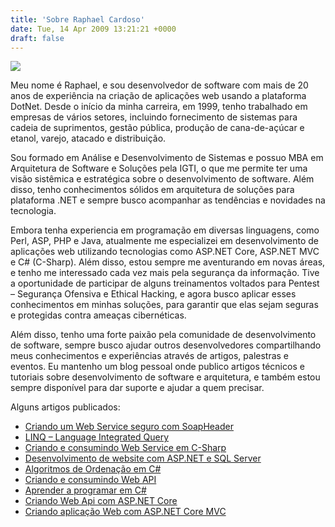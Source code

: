 ```yaml
---
title: 'Sobre Raphael Cardoso'
date: Tue, 14 Apr 2009 13:21:21 +0000
draft: false
---
```


![](https://raphaelcardoso.com.br/wp-content/uploads/2023/01/20230102_113736.png)

Meu nome é Raphael, e sou desenvolvedor de software com mais de 20 anos de experiência na criação de aplicações web usando a plataforma DotNet. Desde o início da minha carreira, em 1999, tenho trabalhado em empresas de vários setores, incluindo fornecimento de sistemas para cadeia de suprimentos, gestão pública, produção de cana-de-açúcar e etanol, varejo, atacado e distribuição.

Sou formado em Análise e Desenvolvimento de Sistemas e possuo MBA em Arquitetura de Software e Soluções pela IGTI, o que me permite ter uma visão sistêmica e estratégica sobre o desenvolvimento de software. Além disso, tenho conhecimentos sólidos em arquitetura de soluções para plataforma .NET e sempre busco acompanhar as tendências e novidades na tecnologia.

Embora tenha experiencia em programação em diversas linguagens, como Perl, ASP, PHP e Java, atualmente me especializei em desenvolvimento de aplicações web utilizando tecnologias como ASP.NET Core, ASP.NET MVC e C# (C-Sharp). Além disso, estou sempre me aventurando em novas áreas, e tenho me interessado cada vez mais pela segurança da informação. Tive a oportunidade de participar de alguns treinamentos voltados para Pentest – Segurança Ofensiva e Ethical Hacking, e agora busco aplicar esses conhecimentos em minhas soluções, para garantir que elas sejam seguras e protegidas contra ameaças cibernéticas.

Além disso, tenho uma forte paixão pela comunidade de desenvolvimento de software, sempre busco ajudar outros desenvolvedores compartilhando meus conhecimentos e experiências através de artigos, palestras e eventos. Eu mantenho um blog pessoal onde publico artigos técnicos e tutoriais sobre desenvolvimento de software e arquitetura, e também estou sempre disponível para dar suporte e ajudar a quem precisar.

Alguns artigos publicados:

*   [Criando um Web Service seguro com SoapHeader](/criando-um-web-service-seguro-com-soapheader/)
*   [LINQ – Language Integrated Query](/linq-language-integrated-query/)
*   [Criando e consumindo Web Service em C-Sharp](/criando-e-consumindo-web-service-em-c-sharp-parte-1)
*   [Desenvolvimento de website com ASP.NET e SQL Server](/desenvolvimento-de-website-com-asp-net-e-sql-server-parte-1)
*   [Algoritmos de Ordenação em C#](/algoritmos-de-ordenacao-em-csharp)
*   [Criando e consumindo Web API](/criando-e-consumindo-web-api-parte-1)
*   [Aprender a programar em C#](/aprender-a-programar-em-csharp-parte-1)
*   [Criando Web Api com ASP.NET Core](/criando-web-api-com-asp-net-core-parte-1)
*   [Criando aplicação Web com ASP.NET Core MVC](/criando-aplicacoes-web-com-aspnet-core-mvc-parte-1/)